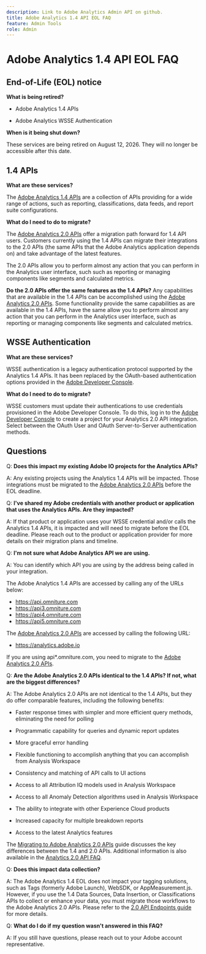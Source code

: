 ```yaml
---
description: Link to Adobe Analytics Admin API on github.
title: Adobe Analytics 1.4 API EOL FAQ
feature: Admin Tools
role: Admin
---
```

# Adobe Analytics 1.4 API EOL FAQ

## End-of-Life (EOL) notice

**What is being retired?**

* Adobe Analytics 1.4 APIs

* Adobe Analytics WSSE Authentication

**When is it being shut down?**

These services are being retired on August 12, 2026. They will no longer be accessible after this date.

## 1.4 APIs

**What are these services?** 

The [Adobe Analytics 1.4 APIs](https://developer.adobe.com/analytics-apis/docs/1.4/) are a collection of APIs providing for a wide range of actions, such as reporting, classifications, data feeds, and report suite configurations.

**What do I need to do to migrate?**

The [Adobe Analytics 2.0 APIs](https://developer.adobe.com/analytics-apis/docs/2.0/) offer a migration path forward for 1.4 API users. Customers currently using the 1.4 APIs can migrate their integrations to the 2.0 APIs (the same APIs that the Adobe Analytics application depends on) and take advantage of the latest features.

The 2.0 APIs allow you to perform almost any action that you can perform in the Analytics user interface, such such as reporting or managing components like segments and calculated metrics. 

**Do the 2.0 APIs offer the same features as the 1.4 APIs?**
Any capabilities that are available in the 1.4 APIs can be accomplished using the [Adobe Analytics 2.0 APIs](https://developer.adobe.com/analytics-apis/docs/2.0/). Some functionality  provide the same capabilities as are available in the 1.4 APIs, have the same allow you to perform almost any action that you can perform in the Analytics user interface, such as reporting or managing components like segments and calculated metrics.

## WSSE Authentication

**What are these services?**

WSSE authentication is a legacy authentication protocol supported by the Analytics 1.4 APIs. It has been replaced by the OAuth-based authentication options provided in the [Adobe Developer Console](https://developer.adobe.com/console/home). 

**What do I need to do to migrate?** 

WSSE customers must update their authentications to use credentials provisioned in the Adobe Developer Console. To do this, log in to the [Adobe Developer Console](https://developer.adobe.com/console/home) to create a project for your Analytics 2.0 API integration. Select between the OAuth User and OAuth Server-to-Server authentication methods.

## Questions

Q: **Does this impact my existing Adobe IO projects for the Analytics APIs?**

A: Any existing projects using the Analytics 1.4 APIs will be impacted. Those integrations must be migrated to the [Adobe Analytics 2.0 APIs](https://developer.adobe.com/analytics-apis/docs/2.0/) before the EOL deadline.

Q: **I've shared my Adobe credentials with another product or application that uses the Analytics APIs. Are they impacted?**

A: If that product or application uses your WSSE credential and/or calls the Analytics 1.4 APIs, it is impacted and will need to migrate before the EOL deadline. Please reach out to the product or application provider for more details on their migration plans and timeline.

Q: **I'm not sure what Adobe Analytics API we are using.**

A: You can identify which API you are using by the address being called in your integration. 

The Adobe Analytics 1.4 APIs are accessed by calling any of the URLs below:
* https://api.omniture.com
* https://api3.omniture.com
* https://api4.omniture.com
* https://api5.omniture.com

The [Adobe Analytics 2.0 APIs](https://developer.adobe.com/analytics-apis/docs/2.0/) are accessed by calling the following URL:
* https://analytics.adobe.io

If you are using api*.omniture.com, you need to migrate to the [Adobe Analytics 2.0 APIs](https://developer.adobe.com/analytics-apis/docs/2.0/).

Q: **Are the Adobe Analytics 2.0 APIs identical to the 1.4 APIs? If not, what are the biggest differences?**

A: The Adobe Analytics 2.0 APIs are not identical to the 1.4 APIs, but they do offer comparable features, including the following benefits:

* Faster response times with simpler and more efficient query methods, eliminating the need for polling

* Programmatic capability for queries and dynamic report updates

* More graceful error handling

* Flexible functioning to accomplish anything that you can accomplish from Analysis Workspace

* Consistency and matching of API calls to UI actions

* Access to all Attribution IQ models used in Analysis Workspace

* Access to all Anomaly Detection algorithms used in Analysis Workspace

* The ability to integrate with other Experience Cloud products

* Increased capacity for multiple breakdown reports

* Access to the latest Analytics features 

The [Migrating to Adobe Analytics 2.0 APIs](https://developer.adobe.com/analytics-apis/docs/2.0/guides/migration/) guide discusses the key differences between the 1.4 and 2.0 APIs. Additional information is also available in the [Analytics 2.0 API FAQ](https://developer.adobe.com/analytics-apis/docs/2.0/guides/faq/).

Q: **Does this impact data collection?**

A: The Adobe Analytics 1.4 EOL does not impact your tagging solutions, such as Tags (formerly Adobe Launch), WebSDK, or AppMeasurement.js. However, if you use the 1.4 Data Sources, Data Insertion, or Classifications APIs to collect or enhance your data, you must migrate those workflows to the Adobe Analytics 2.0 APIs. Please refer to the [2.0 API Endpoints guide](https://developer.adobe.com/analytics-apis/docs/2.0/guides/endpoints/) for more details.

Q: **What do I do if my question wasn't answered in this FAQ?**

A: If you still have questions, please reach out to your Adobe account representative.

